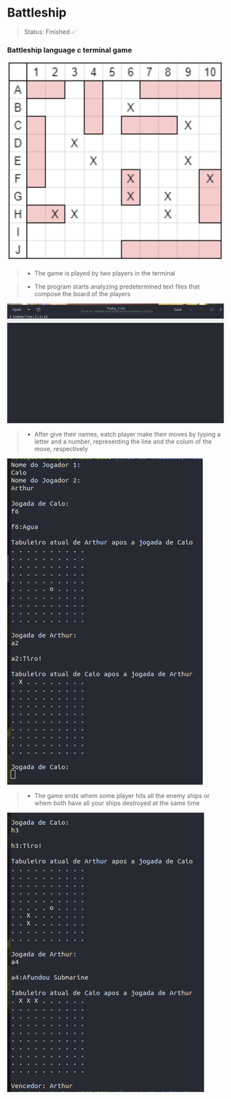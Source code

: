 # Battleship

> Status: Finished ✅

### Battleship language c terminal game

![](imagens/tabuleiro.png)

>+ The game is played by two players in the terminal

>+ The program starts analyzing predetermined text files that compose the board of the players

![](imagens/textBoard.png)

>+ After give their names, eatch player make their moves by typing a letter and a number, representing the line and the colum of the move, respectively

![](imagens/moves.png)

>+ The game ends whem some player hits all the enemy ships or whem both have all your ships destroyed at the same time

![](imagens/endGame.png)
